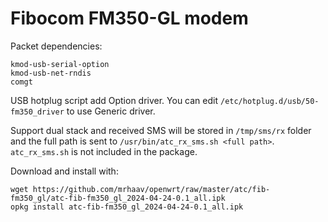 # Fibocom FM350-GL modem

Packet dependencies:
```
kmod-usb-serial-option
kmod-usb-net-rndis
comgt
```

USB hotplug script add Option driver. You can edit `/etc/hotplug.d/usb/50-fm350_driver` to use Generic driver.

Support dual stack and received SMS will be stored in `/tmp/sms/rx` folder and the full path is sent to `/usr/bin/atc_rx_sms.sh <full path>`. `atc_rx_sms.sh` is not included in the package.


Download and install with:

```
wget https://github.com/mrhaav/openwrt/raw/master/atc/fib-fm350_gl/atc-fib-fm350_gl_2024-04-24-0.1_all.ipk
opkg install atc-fib-fm350_gl_2024-04-24-0.1_all.ipk
```
